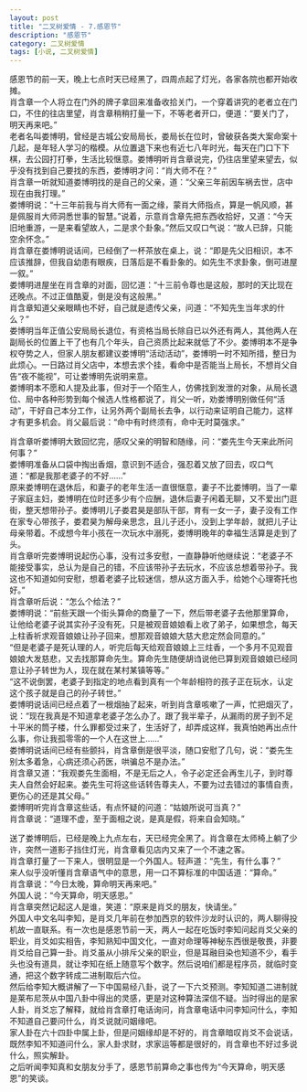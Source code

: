 ```yaml
---
layout: post
title: "二叉树爱情 - 7.感恩节"
description: "感恩节"
category: 二叉树爱情
tags: [小说, 二叉树爱情]
---
```


感恩节的前一天，晚上七点时天已经黑了，四周点起了灯光，各家各院也都开始收摊。  
肖含章一个人将立在门外的牌子拿回来准备收拾关门，一个穿着讲究的老者立在门口，不住的往店里望，肖含章稍稍打量一下，不等老者开口，便道：“要关门了，明天再来吧。”  
老者名叫娄博明，曾经是古城公安局局长，娄局长在位时，曾破获各类大案命案十几起，是年轻人学习的楷模。从位置退下来也有近七八年时光，每天在门口下下棋，去公园打打拳，生活比较惬意。娄博明听肖含章说完，仍往店里望来望去，似乎没有找到自己要找的东西，娄博明才问：“肖大师不在？”  
肖含章一听就知道娄博明找的是自己的父亲，道：“父亲三年前因车祸去世，店中现在由我打理。”  
娄博明说：“十三年前我与肖大师有一面之缘，蒙肖大师指点，算是一帆风顺，甚是佩服肖大师洞悉世事的智慧。”说着，示意肖含章先把东西收拾好，又道：“今天旧地重游，一是来看望故人，二是求个卦象。”然后又叹口气说：“故人已辞，只能空余怀念。”  
肖含章在娄博明说话间，已经倒了一杯茶放在桌上，说：“即是先父旧相识，本不应该推辞，但我自幼患有眼疾，日落后是不看卦象的。如先生不求卦象，倒可进屋一叙。”  
娄博明进屋坐在肖含章的对面，回忆道：“十三前令尊也是这般，那时的天比现在还晚点。不过正值酷夏，倒是没有这般黑。”  
肖含章知道父亲眼睛也不好，自己就是遗传父亲，问道：“不知先生当年求的什么？”  
娄博明当年正值公安局局长退位，有资格当局长除自已以外还有两人，其他两人在副局长的位置上干了也有几个年头，自己资质比起来就低了不少。娄博明本不是争权夺势之人，但家人朋友都建议娄博明“活动活动”，娄博明一时不知所措，整日为此烦心。一日路过肖父店中，本想去求个挂，看命中是否能当上局长，不想肖父自告“夜不能视”，可让娄博明先说明来意。  
娄博明本不愿和人提及此事，但对于一个陌生人，仿佛找到发泄的对象，从局长退位、局中各种形势到每个候选人性格都说了，肖父一听，劝娄博明别做任何“活动”，干好自己本分工作，让另外两个副局长去争，以行动来证明自己能力，这样才有更多机会。肖父最后说：“命中有时终须有，命中无时莫强求。”  
  
肖含章听娄博明大致回忆完，感叹父亲的明智和随缘，问：“娄先生今天来此所问何事？”  
娄博明准备从口袋中掏出香烟，意识到不适合，强忍着又放了回去，叹口气道：“都是我那老婆子的不好……”  
原来娄博明在退休后，和妻子的老年生活一直很惬意，妻子不比娄博明，当了一辈子家庭主妇，娄博明在位时还多少有个应酬，退休后妻子闲着无聊，又不爱出门逛街，整天想带孙子。娄博明儿子娄君昊是部队干部，育有一女一子，妻子没有工作在家专心带孩子，娄君昊为解母亲思念，且儿子还小，没到上学年龄，就把儿子让母亲带着。不成想今年小孩在一次玩水中溺死，娄博明晚年的幸福生活算是走到了头。  
肖含章听完娄博明说起伤心事，没有过多安慰，一直静静听他继续说：“老婆子不能接受事实，总认为是自己的错，不应该带孙子去玩水，不应该总想着带孙子。我这也不知道如何安慰，想着老婆子比较迷信，想从这方面入手，给她个心理寄托也好。”  
肖含章听后说：“怎么个给法？”  
娄博明说：“前些天跟一个街头算命的商量了一下，然后带老婆子去他那里算命，让他给老婆子说其实孙子没有死，只是被观音娘娘看上收了弟子，如果想念，每天上柱香祈求观音娘娘让孙子回来，想那观音娘娘大慈大悲定然会同意的。”  
“但是老婆子是死认理的人，听完后每天给观音娘娘上三炷香，一个多月不见观音娘娘大发慈悲，又去找那算命先生。算命先生随便胡诌说他已算到观音娘娘已经同意让孙子转世为人，现在就在某村某镇等等。”  
“这不说倒罢，老婆子到指定的地点看到真有一个年龄相符的孩子正在玩水，认定这个孩子就是自己的孙子转世。”  
娄博明说话间已经点着了一根烟抽了起来，听到肖含章咳嗽了一声，忙把烟灭了，说：“现在我真是不知道拿老婆子怎么办了。跟了我半辈子，从漏雨的房子到不足十平米的筒子楼，什么罪都受过来了，生活好了，却弄成这样，我真怕她再出点什么事，你让我孤零零的一个人在这世上……”  
娄博明说话间已经有些颤抖，肖含章倒是很平淡，随口安慰了几句，说：“娄先生别太多着急，心病还须心药医，哄骗总不是办法。”  
肖含章又道：“我观娄先生面相，不是无后之人，令子必定还会再生儿子，到时尊夫人自然会好起来。娄先生可将这些话转告尊夫人，不要为过去错过的事情自责，更伤心的还是其父母。”  
娄博明听完肖含章这些话，有点怀疑的问道：“姑娘所说可当真？”  
肖含章说：“道理不虚，至于面相之说，是真是假，将来自会知晓。”  
  
送了娄博明后，已经是晚上九点左右，天已经完全黑了。肖含章在太师椅上躺了少许，突然一道影子挡住灯光，肖含章看见店内又来了一个不速之客。  
肖含章打量了一下来人，很明显是一个外国人。轻声道：“先生，有什么事？”  
来人似乎没听懂肖含章语气中的意思，用一口不算标准的中国话道：“算命。”  
肖含章说：“今日太晚，算命明天再来吧。”  
外国人说：“今天算命，明天感恩。”  
肖含章突然记起这人是谁，笑道：“原来是肖爻的朋友，快请坐。”  
外国人中文名叫李知，是肖爻几年前在参加西京的软件沙龙时认识的，两人聊得投机故一直联系。有一次也是感恩节前一天，两人一起在吃饭时李知问起肖爻父亲的职业，肖爻如实相告，李知熟知中国文化，一直对命理等神秘东西很是敬畏，非要肖爻给自己算一卦。肖爻虽从小排斥父亲的职业，但是耳融目染也知道不少，看手头也没有道具，就让李知在纸上随意写个数字。然后说咱们都是程序员，就临时变通，把这个数字转成二进制取后六位。  
然后给李知大概讲解了一下中国易经八卦，说了一下六爻预测。李知知道二进制就是莱布尼茨从中国八卦中得出的灵感，更是对这种算法深信不疑。当时得出的是家人卦，肖爻忘了解释，就给肖含章打电话询问，肖含章电话中问李知问什么，李知不知道自己要问什么，肖爻说就问姻缘吧。  
家人卦在六十四卦中属上卦，但是问姻缘却是不好的，肖含章暗叹肖爻不会说话，既然李知不知道问什么，家人卦求财，求家运等都是很好的，肖含章也不好过多说什么，照实解卦。  
之后听闻李知真和女朋友分手了，感恩节前算命之事也传为“今天算命，明天感恩”的笑谈。  
